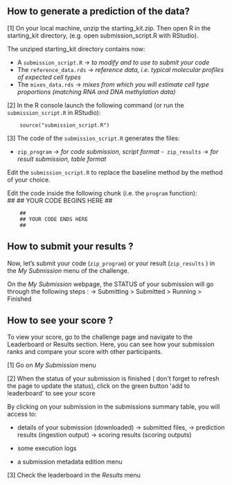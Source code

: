 ## How to generate a prediction of the data?

[1] On your local machine, unzip the starting_kit.zip. Then open R in the starting_kit directory, (e.g. open submission_script.R with RStudio).
 
The unziped starting_kit directory contains now:

- A `submission_script.R` -> *to modify and to use to submit your code*
- The `reference_data.rds` -> *reference data, i.e. typical molecular profiles of expected cell types*
- The `mixes_data.rds` -> *mixes from which you will estimate cell type proportions (matching RNA and DNA methylation data)*
 
[2] In the R console launch the following command (or run the `submission_script.R` in RStudio):
		 
		source("submission_script.R")

[3] The code of the  `submission_script.R`  generates the files:
- `zip_program`  -> *for code submission, script format*
-` zip_results`  -> *for result submission, table format*

Edit the `submission_script.R` to replace the baseline method by the method of your choice. 

Edit the code inside the following chunk (i.e. the `program` function):     
		## 
		## YOUR CODE BEGINS HERE 
		##
		
		##
		## YOUR CODE ENDS HERE
		## 



## How to submit your results ?

Now, let’s submit your code (`zip_program`) or your result (`zip_results` ) in the *My Submission* menu of the challenge.

On the  *My Submission* webpage,  the STATUS of your submission will go through the following steps :
 -> Submitting > Submitted > Running > Finished

## How to see your score ?

To view your score, go to the challenge page and navigate to the Leaderboard or Results section. Here, you can see how your submission ranks and compare your score with other participants.

[1] Go on *My Submission* menu 

[2] When the status of your submission is finished ( don't forget to refresh the page to update the status), click on the green button 'add to leaderboard' to see your score
  
By clicking on your submission in the submissions summary table, you will access to:

  - details of your submission (downloaded)
	-> submitted files, 
	-> prediction results (ingestion output) 
	-> scoring results (scoring outputs) 
			
  - some execution logs
  
  - a submission metadata edition menu
  
[3] Check the leaderboard in the *Results*  menu

